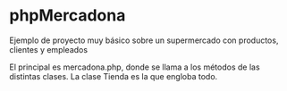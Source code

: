 # phpMercadona
Ejemplo de proyecto muy básico sobre un supermercado con productos, clientes y empleados

El principal es mercadona.php, donde se llama a los métodos de las distintas clases. La clase Tienda es la que engloba todo.

